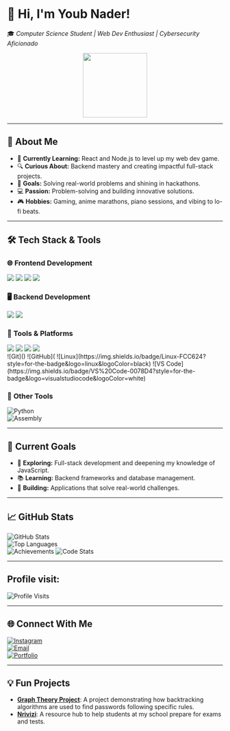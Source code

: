 # 👋 Hi, I'm Youb Nader!  
🎓 *Computer Science Student | Web Dev Enthusiast | Cybersecurity Aficionado*  

<p align="center">
  <img src="https://media.giphy.com/media/QNFhOolVeCzPQ2Mx85/giphy.gif" width="150">
</p> 

---

## 🌟 About Me   

- 🌱 **Currently Learning:** React and Node.js to level up my web dev game.  
- 🔍 **Curious About:** Backend mastery and creating impactful full-stack projects.  
- 🎯 **Goals:** Solving real-world problems and shining in hackathons.  
- 💻 **Passion:** Problem-solving and building innovative solutions.  
- 🎮 **Hobbies:** Gaming, anime marathons, piano sessions, and vibing to lo-fi beats.  

---

## 🛠️ Tech Stack & Tools  

### 🌐 **Frontend Development**  
<div>
  <img src="https://img.shields.io/badge/HTML-E34F26?style=for-the-badge&logo=html5&logoColor=white" />
  <img src="https://img.shields.io/badge/CSS-1572B6?style=for-the-badge&logo=css3&logoColor=white" />
  <img src="https://img.shields.io/badge/JavaScript-F7DF1E?style=for-the-badge&logo=javascript&logoColor=black" />
  <img src="https://img.shields.io/badge/React-61DAFB?style=for-the-badge&logo=react&logoColor=black" />
</div>
  

### 🖥️ **Backend Development**  
<div>
  <img src="[https://img.shields.io/badge/HTML-E34F26?style=for-the-badge&logo=html5&logoColor=white" /> 
  <img src="[https://img.shields.io/badge/React-61DAFB?style=for-the-badge&logo=react&logoColor=black" />
</div>

### 🧰 **Tools & Platforms**  

<div>
  <img src="https://img.shields.io/badge/HTML-E34F26?style=for-the-badge&logo=html5&logoColor=white" /> 
  <img src="https://img.shields.io/badge/HTML-E34F26?style=for-the-badge&logo=html5&logoColor=white" /> 
  <img src="[[https://img.shields.io/badge/HTML-E34F26?style=for-the-badge&logo=html5&logoColor=white" /> 
  <img src="[https://img.shields.io/badge/HTML-E34F26?style=for-the-badge&logo=html5&logoColor=white" /> 
</div>
![Git]()  
![GitHub](  
![Linux](https://img.shields.io/badge/Linux-FCC624?style=for-the-badge&logo=linux&logoColor=black)  
![VS Code](https://img.shields.io/badge/VS%20Code-0078D4?style=for-the-badge&logo=visualstudiocode&logoColor=white)  

### 🧰 **Other Tools**  
![Python](https://img.shields.io/badge/Python-3776AB?style=for-the-badge&logo=python&logoColor=white)  
![Assembly](https://img.shields.io/badge/Assembly-525252?style=for-the-badge&logoColor=white)  

---

## 🎯 Current Goals  

- 🌱 **Exploring:** Full-stack development and deepening my knowledge of JavaScript.  
- 📚 **Learning:** Backend frameworks and database management.  
- 🚀 **Building:** Applications that solve real-world challenges.  

---

## 📈 GitHub Stats  

![GitHub Stats](https://github-readme-stats.vercel.app/api?username=naderyb&show_icons=true&theme=radical)  
![Top Languages](https://github-readme-stats.vercel.app/api/top-langs/?username=naderyb&layout=compact&theme=radical)  
![Achievements](https://github-profile-trophy.vercel.app/?username=naderyb&theme=radical)
![Code Stats](https://github-profile-summary-cards.vercel.app/api/cards/profile-details?username=naderyb&theme=radical)

---
## Profile visit:
![Profile Visits](https://profile-counter.glitch.me/naderyb/count.svg)

---

## 🌐 Connect With Me  

[![Instagram](https://img.shields.io/badge/Instagram-E4405F?style=for-the-badge&logo=instagram&logoColor=white)](https://instagram.com/unnamed0._)  
[![Email](https://img.shields.io/badge/Email-D14836?style=for-the-badge&logo=gmail&logoColor=white)](mailto:youb.nader@gmail.com)  
[![Portfolio](https://img.shields.io/badge/Portfolio-181717?style=for-the-badge&logo=github&logoColor=white)](https://nader-youb.netlify.app)  

---

## 💡 Fun Projects  

- [**Graph Theory Project**](https://pwd-cracker.netlify.app): A project demonstrating how backtracking algorithms are used to find passwords following specific rules.  
- [**Nrivizi**](https://nrivizi.netlify.app): A resource hub to help students at my school prepare for exams and tests.
